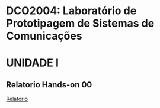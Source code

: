 # DCO2004: Laboratório de Prototipagem de Sistemas de Comunicações
# UNIDADE I
## Relatorio Hands-on 00
[Relatorio](https://github.com/vyktors23/Victor_DCO2004/blob/master/H00/h00_relatorio.ipynb)
